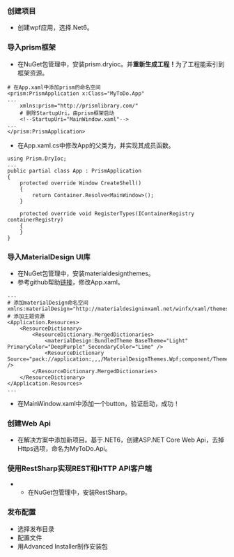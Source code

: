 ﻿### 创建项目
- 创建wpf应用，选择.Net6。
### 导入prism框架
- 在NuGet包管理中，安装prism.dryioc。并<b>重新生成工程！</b>为了工程能索引到框架资源。
```
# 在App.xaml中添加prism的命名空间
<prism:PrismApplication x:Class="MyToDo.App"
...
    xmlns:prism="http://prismlibrary.com/"
    # 删除StartupUri，由prism框架启动
    <!--StartupUri="MainWindow.xaml"-->
...
</prism:PrismApplication>
```
- 在App.xaml.cs中修改App的父类为，并实现其成员函数。
```
using Prism.DryIoc;
...
public partial class App : PrismApplication
{
    protected override Window CreateShell()
    {
        return Container.Resolve<MainWindow>();
    }

    protected override void RegisterTypes(IContainerRegistry containerRegistry)
    {
    }
}
```
### 导入MaterialDesign UI库
- 在NuGet包管理中，安装materialdesignthemes。
- 参考github帮助[链接](https://github.com/MaterialDesignInXAML/MaterialDesignInXamlToolkit/wiki/Super-Quick-Start)，修改App.xaml。
```
...
# 添加materialDesign命名空间
xmlns:materialDesign="http://materialdesigninxaml.net/winfx/xaml/themes">
# 添加主题资源
<Application.Resources>
    <ResourceDictionary>
        <ResourceDictionary.MergedDictionaries>
            <materialDesign:BundledTheme BaseTheme="Light" PrimaryColor="DeepPurple" SecondaryColor="Lime" />
            <ResourceDictionary Source="pack://application:,,,/MaterialDesignThemes.Wpf;component/Themes/MaterialDesignTheme.Defaults.xaml" />
        </ResourceDictionary.MergedDictionaries>
    </ResourceDictionary>
</Application.Resources>
...
```
- 在MainWindow.xaml中添加一个button，验证启动，成功！
### 创建Web Api
- 在解决方案中添加新项目。基于.NET6，创建ASP.NET Core Web Api，去掉Https选项，命名为MyToDo.Api。
### 使用RestSharp实现REST和HTTP API客户端
- - 在NuGet包管理中，安装RestSharp。

### 发布配置
- 选择发布目录
- 配置文件
- 用Advanced Installer制作安装包